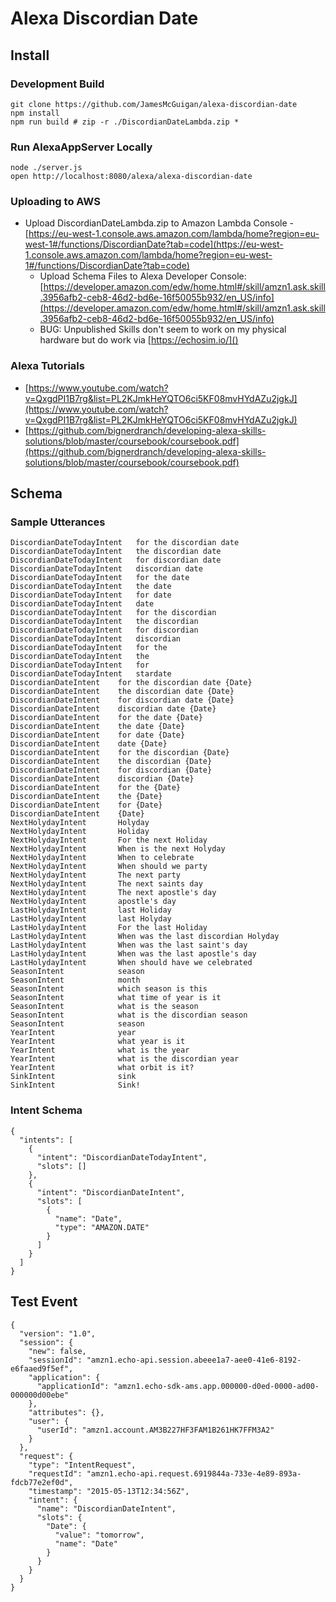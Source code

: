 Alexa Discordian Date
=====================

## Install

### Development Build
```
git clone https://github.com/JamesMcGuigan/alexa-discordian-date
npm install
npm run build # zip -r ./DiscordianDateLambda.zip *
```

### Run AlexaAppServer Locally

```
node ./server.js
open http://localhost:8080/alexa/alexa-discordian-date
```

### Uploading to AWS

- Upload DiscordianDateLambda.zip to Amazon Lambda Console - [https://eu-west-1.console.aws.amazon.com/lambda/home?region=eu-west-1#/functions/DiscordianDate?tab=code](https://eu-west-1.console.aws.amazon.com/lambda/home?region=eu-west-1#/functions/DiscordianDate?tab=code)
    - Upload Schema Files to Alexa Developer Console: [https://developer.amazon.com/edw/home.html#/skill/amzn1.ask.skill.3956afb2-ceb8-46d2-bd6e-16f50055b932/en_US/info](https://developer.amazon.com/edw/home.html#/skill/amzn1.ask.skill.3956afb2-ceb8-46d2-bd6e-16f50055b932/en_US/info)
    - BUG: Unpublished Skills don't seem to work on my physical hardware but do work via [https://echosim.io/]()

### Alexa Tutorials
- [https://www.youtube.com/watch?v=QxgdPI1B7rg&list=PL2KJmkHeYQTO6ci5KF08mvHYdAZu2jgkJ](https://www.youtube.com/watch?v=QxgdPI1B7rg&list=PL2KJmkHeYQTO6ci5KF08mvHYdAZu2jgkJ)
- [https://github.com/bignerdranch/developing-alexa-skills-solutions/blob/master/coursebook/coursebook.pdf](https://github.com/bignerdranch/developing-alexa-skills-solutions/blob/master/coursebook/coursebook.pdf)


## Schema

### Sample Utterances
```
DiscordianDateTodayIntent	for the discordian date
DiscordianDateTodayIntent	the discordian date
DiscordianDateTodayIntent	for discordian date
DiscordianDateTodayIntent	discordian date
DiscordianDateTodayIntent	for the date
DiscordianDateTodayIntent	the date
DiscordianDateTodayIntent	for date
DiscordianDateTodayIntent	date
DiscordianDateTodayIntent	for the discordian
DiscordianDateTodayIntent	the discordian
DiscordianDateTodayIntent	for discordian
DiscordianDateTodayIntent	discordian
DiscordianDateTodayIntent	for the
DiscordianDateTodayIntent	the
DiscordianDateTodayIntent	for
DiscordianDateTodayIntent	stardate
DiscordianDateIntent	for the discordian date {Date}
DiscordianDateIntent	the discordian date {Date}
DiscordianDateIntent	for discordian date {Date}
DiscordianDateIntent	discordian date {Date}
DiscordianDateIntent	for the date {Date}
DiscordianDateIntent	the date {Date}
DiscordianDateIntent	for date {Date}
DiscordianDateIntent	date {Date}
DiscordianDateIntent	for the discordian {Date}
DiscordianDateIntent	the discordian {Date}
DiscordianDateIntent	for discordian {Date}
DiscordianDateIntent	discordian {Date}
DiscordianDateIntent	for the {Date}
DiscordianDateIntent	the {Date}
DiscordianDateIntent	for {Date}
DiscordianDateIntent	{Date}
NextHolydayIntent       Holyday
NextHolydayIntent       Holiday
NextHolydayIntent       For the next Holiday
NextHolydayIntent       When is the next Holyday
NextHolydayIntent       When to celebrate
NextHolydayIntent       When should we party
NextHolydayIntent       The next party
NextHolydayIntent       The next saints day
NextHolydayIntent       The next apostle's day
NextHolydayIntent       apostle's day
LastHolydayIntent       last Holiday
LastHolydayIntent       last Holyday
LastHolydayIntent       For the last Holiday
LastHolydayIntent       When was the last discordian Holyday
LastHolydayIntent       When was the last saint's day
LastHolydayIntent       When was the last apostle's day
LastHolydayIntent       When should have we celebrated
SeasonIntent            season
SeasonIntent            month
SeasonIntent            which season is this
SeasonIntent            what time of year is it
SeasonIntent            what is the season
SeasonIntent            what is the discordian season
SeasonIntent            season
YearIntent              year
YearIntent              what year is it
YearIntent              what is the year
YearIntent              what is the discordian year
YearIntent              what orbit is it?
SinkIntent              sink
SinkIntent              Sink!
```

### Intent Schema
```
{
  "intents": [
    {
      "intent": "DiscordianDateTodayIntent",
      "slots": []
    },
    {
      "intent": "DiscordianDateIntent",
      "slots": [
        {
          "name": "Date",
          "type": "AMAZON.DATE"
        }
      ]
    }
  ]
}
```

## Test Event
```
{
  "version": "1.0",
  "session": {
    "new": false,
    "sessionId": "amzn1.echo-api.session.abeee1a7-aee0-41e6-8192-e6faaed9f5ef",
    "application": {
      "applicationId": "amzn1.echo-sdk-ams.app.000000-d0ed-0000-ad00-000000d00ebe"
    },
    "attributes": {},
    "user": {
      "userId": "amzn1.account.AM3B227HF3FAM1B261HK7FFM3A2"
    }
  },
  "request": {
    "type": "IntentRequest",
    "requestId": "amzn1.echo-api.request.6919844a-733e-4e89-893a-fdcb77e2ef0d",
    "timestamp": "2015-05-13T12:34:56Z",
    "intent": {
      "name": "DiscordianDateIntent",
      "slots": {
        "Date": {
          "value": "tomorrow",
          "name": "Date"
        }
      }
    }
  }
}
```
